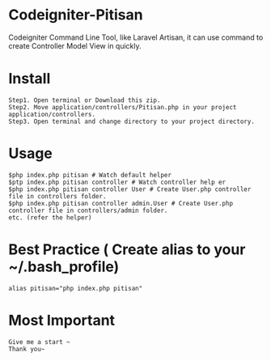 # Codeigniter-Pitisan
Codeigniter Command Line Tool, like Laravel Artisan, it can use command to create Controller Model View in quickly.

# Install
    Step1. Open terminal or Download this zip.
    Step2. Move application/controllers/Pitisan.php in your project application/controllers.
    Step3. Open terminal and change directory to your project directory.
  
# Usage
    $php index.php pitisan # Watch default helper
    $ptp index.php pitisan controller # Watch controller help er
    $php index.php pitisan controller User # Create User.php controller file in controllers folder.
    $php index.php pitisan controller admin.User # Create User.php controller file in controllers/admin folder.
    etc. (refer the helper)
  
# Best Practice ( Create alias to your ~/.bash_profile)
    alias pitisan="php index.php pitisan"

# Most Important
    Give me a start ~
    Thank you~
